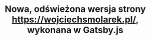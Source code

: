 <h1 align="center">
  Nowa, odświeżona wersja strony <a href="https://wojciechsmolarek.pl/">https://wojciechsmolarek.pl/</a>, wykonana w <strong>Gatsby.js</strong>
</h1>
